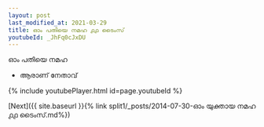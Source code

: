 ```yaml
---
layout: post
last_modified_at: 2021-03-29
title: ഓം പതിയെ നമഹ ൧൧ ടൈംസ്
youtubeId: _JhFq0cJxDU
---
```

 
 
 ഓം പതിയെ നമഹ 
 
 -  ആരാണ് നേതാവ് 
 
  
 
  
 
 
 
 
 
 


{% include youtubePlayer.html id=page.youtubeId %}
 
[Next]({{ site.baseurl }}{% link  split1/_posts/2014-07-30-ഓം യുക്തായ നമഹ ൧൧ ടൈംസ്.md%})
 
